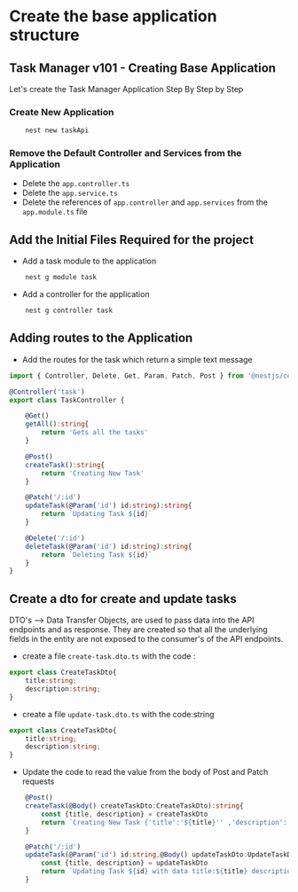 # Create the base application structure

## Task Manager v101 - Creating Base Application

Let's create the Task Manager Application Step By Step by Step

### Create New Application

``` cmd
    nest new taskApi
```

### Remove the Default Controller and Services from the Application

- Delete the `app.controller.ts` 
- Delete the `app.service.ts` 
- Delete the references of `app.controller` and `app.services` from the `app.module.ts` file


## Add the Initial Files Required for the project

- Add a task module to the application

``` cmd
    nest g module task
```

- Add a controller for the application

``` cmd
    nest g controller task
```

## Adding routes to the Application

- Add the routes for the task which return a simple text message


``` typescript
import { Controller, Delete, Get, Param, Patch, Post } from '@nestjs/common';

@Controller('task')
export class TaskController {

    @Get()
    getAll():string{
        return 'Gets all the tasks'
    }

    @Post()
    createTask():string{
        return 'Creating New Task'
    }

    @Patch('/:id')
    updateTask(@Param('id') id:string):string{
        return `Updating Task ${id}`
    }

    @Delete('/:id')
    deleteTask(@Param('id') id:string):string{
        return `Deleting Task ${id}`
    }
}

```

## Create a dto for create and update tasks

DTO's --> Data Transfer Objects, are used to pass data into the API endpoints and as response. They are created so that all the underlying fields in the entity are not exposed to the consumer's of the API endpoints.

- create a file `create-task.dto.ts` with the code :
  
``` Typescript
export class CreateTaskDto{
    title:string;
    description:string;
}
```

- create a file `update-task.dto.ts` with the code:string

``` typescript
export class CreateTaskDto{
    title:string;
    description:string;
}
```

- Update the code to read the value from the body of Post and Patch requests

``` typescript
    @Post()
    createTask(@Body() createTaskDto:CreateTaskDto):string{
        const {title, description} = createTaskDto
        return `Creating New Task {'title':'${title}'' ,'description':'${description}'}`
    }

    @Patch('/:id')
    updateTask(@Param('id') id:string,@Body() updateTaskDto:UpdateTaskDto):string{
        const {title, description} = updateTaskDto
        return `Updating Task ${id} with data title:${title} description:${description}`
    }

```